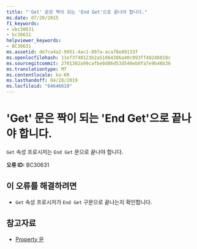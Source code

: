 ```yaml
---
title: "'Get' 문은 짝이 되는 'End Get'으로 끝나야 합니다."
ms.date: 07/20/2015
f1_keywords:
- vbc30631
- bc30631
helpviewer_keywords:
- BC30631
ms.assetid: de7ca4a2-9951-4ac1-897a-aca78e89133f
ms.openlocfilehash: 11ef3f40123b2a51064386a40c993ff40248818c
ms.sourcegitcommit: 2701302a99cafbe0d86d53d540eb0fa7e9b46b36
ms.translationtype: MT
ms.contentlocale: ko-KR
ms.lasthandoff: 04/28/2019
ms.locfileid: "64646619"
---
```

# <a name="get-statement-must-end-with-a-matching-end-get"></a>'Get' 문은 짝이 되는 'End Get'으로 끝나야 합니다.
`Get` 속성 프로시저는 `End Get` 문으로 끝나야 합니다.  
  
 **오류 ID:** BC30631  
  
## <a name="to-correct-this-error"></a>이 오류를 해결하려면  
  
- `Get` 속성 프로시저가 `End Get` 구문으로 끝나는지 확인합니다.  
  
## <a name="see-also"></a>참고자료

- [Property 문](../../visual-basic/language-reference/statements/property-statement.md)
